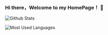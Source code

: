 ### Hi there，Welcome to my HomePage！ 👋

<!--
**MonsterTTL/MonsterTTL** is a ✨ _special_ ✨ repository because its `README.md` (this file) appears on your GitHub profile.
   I'm an Android Developer.
-->

![Github Stats](https://github-readme-stats.vercel.app/api?username=MonsterTTL&show_icons=true&theme=tokyonight&count_private=true)

![Most Used Languages](https://github-readme-stats.vercel.app/api/top-langs/?username=coderfix-lab&theme=dark&layout=compact)
